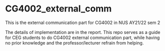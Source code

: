 # CG4002_external_comm
This is the external communication part for CG4002 in NUS AY21/22 sem 2  

The details of implementation are in the report. This repo serves as a guide for CEG students to do CG4002 external communication part, while having no prior knowledge and the professor/lecturer refrain from helping.

